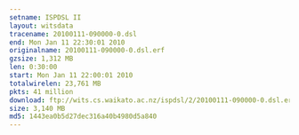 ```yaml
---
setname: ISPDSL II
layout: witsdata
tracename: 20100111-090000-0.dsl
end: Mon Jan 11 22:30:01 2010
originalname: 20100111-090000-0.dsl.erf
gzsize: 1,312 MB
len: 0:30:00
start: Mon Jan 11 22:00:01 2010
totalwirelen: 23,761 MB
pkts: 41 million
download: ftp://wits.cs.waikato.ac.nz/ispdsl/2/20100111-090000-0.dsl.erf.gz
size: 3,140 MB
md5: 1443ea0b5d27dec316a40b4980d5a840
---
```

